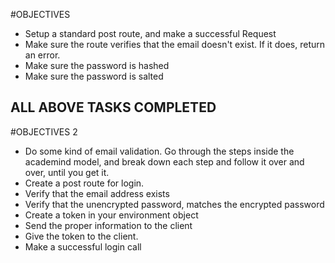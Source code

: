 #OBJECTIVES
- Setup a standard post route, and make a successful Request
- Make sure the route verifies that the email doesn't exist. If it does, return an error.
- Make sure the password is hashed
- Make sure the password is salted
## ALL ABOVE TASKS COMPLETED

#OBJECTIVES 2
- Do some kind of email validation. Go through the steps inside the academind model, and break down each step and follow it over and over, until you get it.
- Create a post route for login.
- Verify that the email address exists
- Verify that the unencrypted password, matches the encrypted password
- Create a token in your environment object
- Send the proper information to the client
- Give the token to the client.
- Make a successful login call
